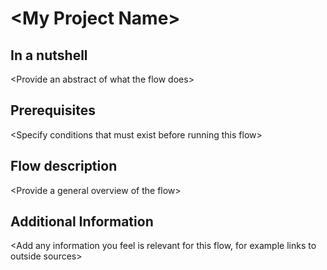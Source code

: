 \<My Project Name\>
====================

In a nutshell
-----------------
\<Provide an abstract of what the flow does\>

Prerequisites
-------------
\<Specify conditions that must exist before running this flow\>

Flow description
-----------------
\<Provide a general overview of the flow\>

Additional Information
----------------------
\<Add any information you feel is relevant for this flow, for example links to outside sources\>




